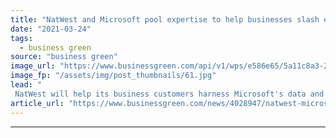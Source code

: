 ```yaml
---
title: "NatWest and Microsoft pool expertise to help businesses slash emissions"
date: "2021-03-24"
tags: 
  - business green
source: "business green"
image_url: "https://www.businessgreen.com/api/v1/wps/e586e65/5a11c8a3-2ca7-4555-95b7-975d73be3d4f/4/NatWest-Bishopsgate-185x114.jpg"
image_fp: "/assets/img/post_thumbnails/61.jpg"
lead: "
 NatWest will help its business customers harness Microsoft's data and AI expertise to calculate and shrink their carbon footprints ..."
article_url: "https://www.businessgreen.com/news/4028947/natwest-microsoft-pool-expertise-help-businesses-slash-emissions"
---
```


---
